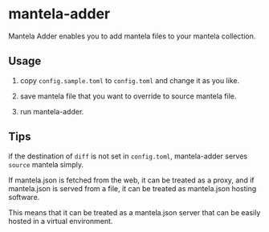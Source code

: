 # mantela-adder

Mantela Adder enables you to add mantela files to your mantela collection.

## Usage

1. copy `config.sample.toml` to `config.toml` and change it as you like.

2. save mantela file that you want to override to source mantela file.

3. run mantela-adder.

## Tips

if the destination of `diff` is not set in `config.toml`, mantela-adder serves `source` mantela simply.

If mantela.json is fetched from the web, it can be treated as a proxy, and if mantela.json is served from a file, it can be treated as mantela.json hosting software.

This means that it can be treated as a mantela.json server that can be easily hosted in a virtual environment.
